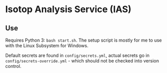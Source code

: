 # Isotop Analysis Service (IAS)


## Use

Requires Python 3: `bash start.sh`. The setup script is mostly for me to use with the Linux Subsystem for Windows. 

Default secrets are found in `config/secrets.yml`, actual secrets go in `config/secrets-override.yml` - which should not be checked into version control.
